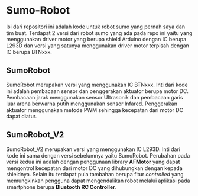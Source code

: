 # Sumo-Robot
Isi dari repositori ini adalah kode untuk robot sumo yang pernah saya dan tim buat.
Terdapat 2 versi dari robot sumo yang ada pada repo ini yaitu yang menggunakan driver motor yang berupa shield Arduino dengan IC berupa
L293D dan versi yang satunya menggunakan driver motor terpisah dengan IC berupa BTNxxx.

## SumoRobot
SumoRobot merupakan versi yang menggunakan IC BTNxxx. Inti dari kode ini adalah pembacaan sensor dan penggerakan aktuator berupa motor DC.
Pembacaan jarak menggunakan sensor Ultrasonik dan pembacaan garis luar arena berwarna putih menggunakan sensor Infared.
Penggerakan aktuator menggunakan metode PWM sehingga kecepatan dari motor DC dapat diatur.

## SumoRobot_V2
SumoRobot_V2 merupakan versi yang menggunakan IC L293D. Inti dari kode ini sama dengan versi sebelumnya yaitu SumoRobot.
Perubahan pada versi kedua ini adalah dengan penggunaan library **AFMotor** yang dapat mengontrol kecepatan dari motor DC yang dihubungkan
dengan kepada shieldnya. Selain itu terdapat pula tambahan berupa fitur *controlled* yang memungkinkan pengguna dapat mengendalikan robot
melalui aplikasi pada smartphone berupa **Bluetooth RC Controller**.
